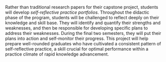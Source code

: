 Rather than traditional research papers for their capstone project, students will develop _self-reflective practice portfolios_. Throughout the didactic phase of the program, students will be challenged to reflect deeply on their knowledge and skill base. They will identify and quantify their strengths and weaknesses, and then be responsible for developing specific plans to address their weaknesses. During the final two semesters, they will put their plans into action and self-monitor their progress. This project will help prepare well-rounded graduates who have cultivated a consistent pattern of self-reflective practice, a skill crucial for optimal performance within a practice climate of rapid knowledge advancement.